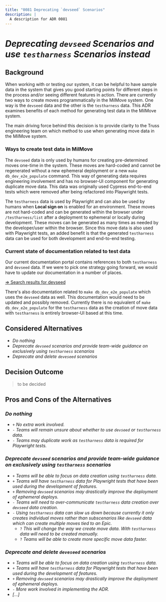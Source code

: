 ```yaml
---
title: "0081 Deprecating `devseed` Scenarios"
description: |
  A description for ADR 0081
---
```


# _Deprecating `devseed` Scenarios and use `testharness` Scenarios instead_

<!-- **User Story:** _[ticket/issue-number]_ optional -->

## Background

When working with or testing our system, it can be helpful to have sample data
in the system that gives you good starting points for different steps in the process
and/or seeing different features in action. There are currently two ways to create
moves programmatically in the MilMove system. One way is the `devseed` data and the
other is the `testharness` data. This ADR examines benefits of each method for
generating test data in the MilMove system.

The main driving force behind this decision is to provide clarity to the Truss
engineering team on which method to use when generating move data in the MilMove system.

### Ways to create test data in MilMove

The `devseed` data is only used by humans for creating pre-determined moves
one-time in the system. These moves are hard-coded and cannot be regenerated
without a new ephemeral deployment or a new `make db_dev_e2e_populate` command.
This way of generating data requires engineering involvement and has no
browser-UI component for generating duplicate move data. This data was
originally used Cypress end-to-end tests which were removed after being
refactored into Playwright tests.

The `testharness` data is used by Playwright and can also be used by humans when
**Local sign on** is enabled for an environment. These moves are not hard-coded
and can be generated within the browser under `/testharness/list` after a
deployment to ephemeral or locally during development. These moves can be
generated as many times as needed by the developer/user within the browser.
Since this move data is also used with Playwright tests, an added benefit is
that the generated `testharness` data can be used for both development and
end-to-end testing.

### Current state of documentation related to test data

Our current documentation portal contains references to both `testharness` and
`devseed` data. If we were to pick one strategy going forward, we would have to
update our documentation in a number of places.

[=> Search results for devseed](https://transcom.github.io/mymove-docs/search?q=devseed)

There's also documentation related to `make db_dev_e2e_populate` which uses the
`devseed` data as well. This documentation would need to be updated and possibly
removed. Currently there is no equivalent of `make db_dev_e2e_populate` for the
`testharness` data as the creation of move data with `testharness` is entirely
browser-UI based at this time.

## Considered Alternatives

- _Do nothing_
- _Deprecate `devseed` scenarios and provide team-wide guidance on exclusively
  using `testharness` scenarios_
- _Deprecate and delete `deveseed` scenarios_

## Decision Outcome

> to be decided

<!--
- Chosen Alternative: _[alternative 1]_
- _[justification. e.g., only alternative, which meets KO criterion decision driver | which resolves force | ... | comes out best (see below)]_
 optional -->

## Pros and Cons of the Alternatives <!-- optional -->

### _Do nothing_

- `+` _No extra work involved._
- `-` _Teams will remain unsure about whether to use `devseed` or `testharness`
  data._
- `-` _Teams may duplicate work as `testharness` data is required for Playwright
  tests._

### _Deprecate `devseed` scenarios and provide team-wide guidance on exclusively using `testharness` scenarios_

- `+` _Teams will be able to focus on data creation using `testharness` data._
- `+` _Teams will have `testharness` data for Playwright tests that have been
  used during the development of features._
- `+` _Removing `devseed` scenarios may drastically improve the deployment of ephemeral deploys._
- `-` _Teams will need to over-communicate `testharness` data creation over
  `devseed` data creation._
- `-` _Using `testharness` data can slow us down because currently it only
  creates individual moves rather than subscenarios like `devseed` data which
  can create multiple moves tied to an Epic._
  - `?` _This will change the way we create move data. With `testharness` data
    will need to be created manually._
  - `?` _Teams will be able to create more specific move data faster._

### _Deprecate and delete `deveseed` scenarios_

- `+` _Teams will be able to focus on data creation using `testharness` data._
- `+` _Teams will have `testharness` data for Playwright tests that have been
  used during the development of features._
- `+` _Removing `devseed` scenarios may drastically improve the deployment of ephemeral deploys._
- `-` _More work involved in implementing the ADR._
- _[...]_ <!-- numbers of pros and cons can vary -->
